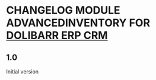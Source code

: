 # CHANGELOG MODULE ADVANCEDINVENTORY FOR [DOLIBARR ERP CRM](https://www.dolibarr.org)

## 1.0

Initial version
